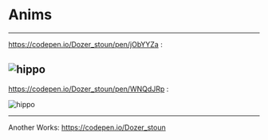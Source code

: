 # Anims
---------------------------------------------------------------------

https://codepen.io/Dozer_stoun/pen/jObYYZa :

![hippo](https://media.giphy.com/media/QYp83a7LgswKUsXIGR/giphy.gif)
---------------------------------------------------------------------
https://codepen.io/Dozer_stoun/pen/WNQdJRp :

![hippo](https://media.giphy.com/media/ii82TjWxmwCY3esqlM/giphy.gif)

---------------------------------------------------------------------

Another Works: https://codepen.io/Dozer_stoun
